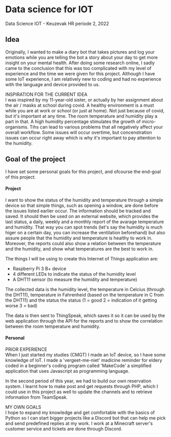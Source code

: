 # Data science for IOT 
Data Science IOT - Keuzevak HR periode 2, 2022

## Idea 
Originally, I wanted to make a diary bot that takes pictures and log your emotions while you are telling the bot a story about your day to get more insight on your mental health. After doing some research online, I sadly came to the conclusion that this was too complicated with my level of experience and the time we were given for this project. Although I have some IoT experience, I am relatively new to coding and had no experience with the language and device provided to us.

INSPIRATION FOR THE CURRENT IDEA <br>
I was inspired by my 11-year-old sister, or actually by her assignment about the air / masks at school during covid. A healthy environment is a must while you are at work or school (or just at home). Not just because of covid, but it's important at any time. The room temperature and humidity play a part in that. A high humidity percentage stimulates the growth of micro-organisms. Tihs can lead to various problems that all negatively affect your overall workflow. Some issues will occur overtime, but concenstration issues can occur right away which is why it's important to pay attention to the humidity.

## Goal of the project
I have set some personal goals for this project, and ofcourse the end-goal of this project.

#### Project
I want to show the status of the humidity and temperature through a simple device so that simple things, such as opening a window, are done before the issues listed earlier occur. The information should be tracked and saved. It should then be used on an external website, which provides the last status, a daily, weekly and a monthly report of the avarage temperature and humidity. That way you can spot trends (let's say the humidity is much higer on a certain day, you can increase the ventilation beforehand) but also assure people that the humidity and temperature is healthy to work in. Moreover, the reports could also show a relation between the temperature and the humidity, and show what temperatures are the best to work in. 

The things I will be using to create this Internet of Things application are:
- Raspberry Pi 3 B+ device
- 4 different LEDs to indicate the status of the humidity level 
- A DHT11 sensor (to measure the humidity and temperature) 

The collected data is the humidity level, the temperature in Celcius (through the DHT11), temperature in Fahrenheid (based on the temperature in C from the DHT11) and the status the status (1 = good 2 = indication of it getting worse 3 = bad)

The data is then sent to ThingSpeak, which saves it so it can be used by the web application through the API for the reports and to show the correlation between the room temperature and humidity.

#### Personal

PRIOR EXPERIENCE <br>
When I just started my studies (CMGT) I made an IoT device, so I have some knowledge of IoT. I made a 'vergeet-me-niet' madicine reminder for eldery coded in a beginner's coding program called 'MakeCode' a simplified application that uses Javascript as programming language. 

In the second period of this year, we had to build our own reservation system. I learnt how to make post and get requests through PHP, which I could use in this project as well to update the channels and to retrieve information from TeamSpeak.  

MY OWN GOALS <br>
I hope to expand my knowledge and get comfortable with the basics of Python so I can start bigger projects like a Discord bot that can help me pick and send predefined replies at my work. I work at a Minecraft server's customer service and tickets are done through Discord. 


